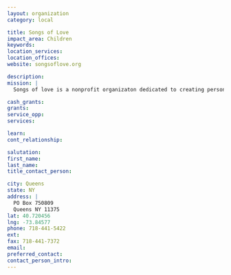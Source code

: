 ```yaml
---
layout: organization
category: local

title: Songs of Love
impact_area: Children
keywords: 
location_services: 
location_offices: 
website: songsoflove.org

description: 
mission: |
  Songs of love is a nonprofit organizaton dedicated to creating personalized songs for chronically and terminally ill children and young adults.

cash_grants: 
grants: 
service_opp: 
services: 

learn: 
cont_relationship: 

salutation: 
first_name: 
last_name: 
title_contact_person: 

city: Queens
state: NY
address: |
  PO Box 750809  
  Queens NY 11375
lat: 40.720456
lng: -73.84577
phone: 718-441-5422
ext: 
fax: 718-441-7372
email: 
preferred_contact: 
contact_person_intro: 
---
```


